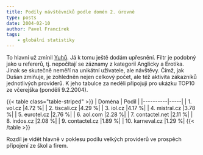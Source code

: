```yaml
---
title: Podíly návštěvníků podle domén 2. úrovně
type: posts
date: 2004-02-10
author: Pavel Francírek
tags:
    - globální statistiky
---
```

To hlavní už zmínil [Yuhů](http://www.jakpsatweb.cz/weblog/archiv/2004-02.html#092322). Já k tomu ještě dodám upřesnění. Filtr je podobný jako u refererů, tj. nepočítají se záznamy z kategorií Anglicky a Erotika.
Jinak se skutečně neměří na unikátní uživatele, ale návštěvy. Čímž, jak Dušan zmiňuje, je zohledněn nejen celkový počet, ale též aktivita zákazníků jednotlivých providerů.
K jeho tabulce za neděli připojuji pro ukázku TOP10 ze včerejška (pondělí 9.2.2004).

{{< table class="table-striped" >}}
| Doména	| Podíl |
|----------|-----|
|  1. vol.cz	|4.72 %|
|  2. tiscali.cz	|4.29 %|
|  3. iol.cz	|4.17 %|
|  4. mistral.cz	|3.78 %|
|  5. eurotel.cz	|2.76 %|
|  6. aol.com	|2.28 %|
|  7. contactel.net	|2.11 %|
|  8. indos.cz	|2.08 %|
|  9. contactel.cz	|1.89 %|
| 10. karneval.cz	|1.29 %|
{{< /table >}}

Rozdíl je vidět hlavně v poklesu podílu velkých providerů ve prospěch připojení ze škol a firem.